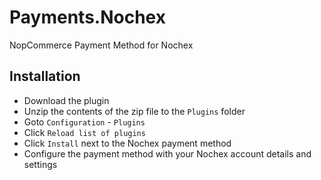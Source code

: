 # Payments.Nochex
NopCommerce Payment Method for Nochex

## Installation

* Download the plugin
* Unzip the contents of the zip file to the `Plugins` folder
* Goto `Configuration` - `Plugins`
* Click `Reload list of plugins`
* Click `Install` next to the Nochex payment method
* Configure the payment method with your Nochex account details and settings
